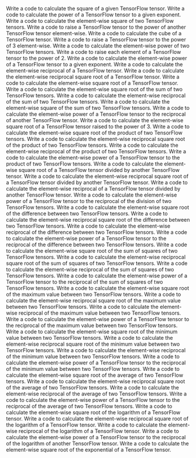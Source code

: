 Write a code to calculate the square of a given TensorFlow tensor.
Write a code to calculate the power of a TensorFlow tensor to a given exponent.
Write a code to calculate the element-wise square of two TensorFlow tensors.
Write a code to raise a TensorFlow tensor to the power of another TensorFlow tensor element-wise.
Write a code to calculate the cube of a TensorFlow tensor.
Write a code to raise a TensorFlow tensor to the power of 3 element-wise.
Write a code to calculate the element-wise power of two TensorFlow tensors.
Write a code to raise each element of a TensorFlow tensor to the power of 2.
Write a code to calculate the element-wise power of a TensorFlow tensor to a given exponent.
Write a code to calculate the element-wise reciprocal of a TensorFlow tensor.
Write a code to calculate the element-wise reciprocal square root of a TensorFlow tensor.
Write a code to calculate the element-wise square root of a TensorFlow tensor.
Write a code to calculate the element-wise square root of the sum of two TensorFlow tensors.
Write a code to calculate the element-wise reciprocal of the sum of two TensorFlow tensors.
Write a code to calculate the element-wise square of the sum of two TensorFlow tensors.
Write a code to calculate the element-wise power of a TensorFlow tensor to the reciprocal of another TensorFlow tensor.
Write a code to calculate the element-wise square root of a TensorFlow tensor raised to the power of 3.
Write a code to calculate the element-wise square root of the product of two TensorFlow tensors.
Write a code to calculate the element-wise reciprocal square root of the product of two TensorFlow tensors.
Write a code to calculate the element-wise reciprocal of the product of two TensorFlow tensors.
Write a code to calculate the element-wise power of a TensorFlow tensor to the product of two TensorFlow tensors.
Write a code to calculate the element-wise square root of a TensorFlow tensor divided by another TensorFlow tensor.
Write a code to calculate the element-wise reciprocal square root of a TensorFlow tensor divided by another TensorFlow tensor.
Write a code to calculate the element-wise reciprocal of a TensorFlow tensor divided by another TensorFlow tensor.
Write a code to calculate the element-wise power of a TensorFlow tensor to the reciprocal of the division of two TensorFlow tensors.
Write a code to calculate the element-wise square root of the difference between two TensorFlow tensors.
Write a code to calculate the element-wise reciprocal square root of the difference between two TensorFlow tensors.
Write a code to calculate the element-wise reciprocal of the difference between two TensorFlow tensors.
Write a code to calculate the element-wise power of a TensorFlow tensor to the reciprocal of the difference between two TensorFlow tensors.
Write a code to calculate the element-wise square root of the sum of squares of two TensorFlow tensors.
Write a code to calculate the element-wise reciprocal square root of the sum of squares of two TensorFlow tensors.
Write a code to calculate the element-wise reciprocal of the sum of squares of two TensorFlow tensors.
Write a code to calculate the element-wise power of a TensorFlow tensor to the reciprocal of the sum of squares of two TensorFlow tensors.
Write a code to calculate the element-wise square root of the maximum value between two TensorFlow tensors.
Write a code to calculate the element-wise reciprocal square root of the maximum value between two TensorFlow tensors.
Write a code to calculate the element-wise reciprocal of the maximum value between two TensorFlow tensors.
Write a code to calculate the element-wise power of a TensorFlow tensor to the reciprocal of the maximum value between two TensorFlow tensors.
Write a code to calculate the element-wise square root of the minimum value between two TensorFlow tensors.
Write a code to calculate the element-wise reciprocal square root of the minimum value between two TensorFlow tensors.
Write a code to calculate the element-wise reciprocal of the minimum value between two TensorFlow tensors.
Write a code to calculate the element-wise power of a TensorFlow tensor to the reciprocal of the minimum value between two TensorFlow tensors.
Write a code to calculate the element-wise square root of the average of two TensorFlow tensors.
Write a code to calculate the element-wise reciprocal square root of the average of two TensorFlow tensors.
Write a code to calculate the element-wise reciprocal of the average of two TensorFlow tensors.
Write a code to calculate the element-wise power of a TensorFlow tensor to the reciprocal of the average of two TensorFlow tensors.
Write a code to calculate the element-wise square root of the logarithm of a TensorFlow tensor.
Write a code to calculate the element-wise reciprocal square root of the logarithm of a TensorFlow tensor.
Write a code to calculate the element-wise reciprocal of the logarithm of a TensorFlow tensor.
Write a code to calculate the element-wise power of a TensorFlow tensor to the reciprocal of the logarithm of another TensorFlow tensor.
Write a code to calculate the element-wise square root of the exponential of a TensorFlow tensor.
